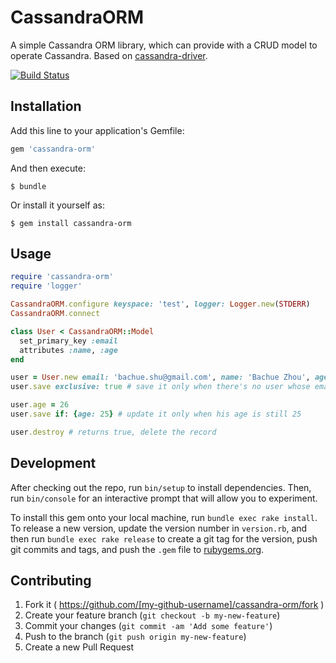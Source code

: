 # CassandraORM

A simple Cassandra ORM library, which can provide with a CRUD model to operate Cassandra. Based on [cassandra-driver](https://github.com/datastax/ruby-driver.git).

[![Build Status](https://travis-ci.org/bachue/cassandra-orm.png?branch=master)](https://travis-ci.org/bachue/cassandra-orm)

## Installation

Add this line to your application's Gemfile:

```ruby
gem 'cassandra-orm'
```

And then execute:

    $ bundle

Or install it yourself as:

    $ gem install cassandra-orm

## Usage

```ruby
require 'cassandra-orm'
require 'logger'

CassandraORM.configure keyspace: 'test', logger: Logger.new(STDERR)
CassandraORM.connect

class User < CassandraORM::Model
  set_primary_key :email
  attributes :name, :age
end

user = User.new email: 'bachue.shu@gmail.com', name: 'Bachue Zhou', age: 25
user.save exclusive: true # save it only when there's no user whose email is 'bachue.shu@gmail.com'

user.age = 26
user.save if: {age: 25} # update it only when his age is still 25

user.destroy # returns true, delete the record
````

## Development

After checking out the repo, run `bin/setup` to install dependencies. Then, run `bin/console` for an interactive prompt that will allow you to experiment.

To install this gem onto your local machine, run `bundle exec rake install`. To release a new version, update the version number in `version.rb`, and then run `bundle exec rake release` to create a git tag for the version, push git commits and tags, and push the `.gem` file to [rubygems.org](https://rubygems.org).

## Contributing

1. Fork it ( https://github.com/[my-github-username]/cassandra-orm/fork )
2. Create your feature branch (`git checkout -b my-new-feature`)
3. Commit your changes (`git commit -am 'Add some feature'`)
4. Push to the branch (`git push origin my-new-feature`)
5. Create a new Pull Request
